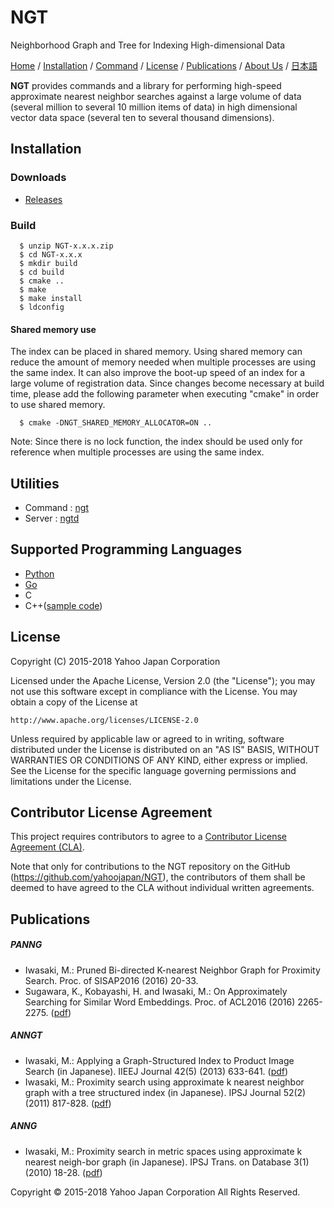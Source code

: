NGT
===

Neighborhood Graph and Tree for Indexing High-dimensional Data

[Home](/README.md) / [Installation](/README.md#Installation) / [Command](/bin/ngt/README.md#command) / [License](/README.md#license) / [Publications](/README.md#publications) / [About Us](http://research-lab.yahoo.co.jp/en/) / [日本語](/README-jp.md)

**NGT** provides commands and a library for performing high-speed approximate nearest neighbor searches against a large volume of data (several million to several 10 million items of data) in high dimensional vector data space (several ten to several thousand dimensions).

Installation
------------

### Downloads

- [Releases](https://github.com/yahoojapan/NGT/releases)

### Build

      $ unzip NGT-x.x.x.zip
      $ cd NGT-x.x.x
      $ mkdir build
      $ cd build 
      $ cmake ..
      $ make 
      $ make install
      $ ldconfig

#### Shared memory use

The index can be placed in shared memory. Using shared memory can reduce the amount of memory needed when multiple processes are using the same index. It can also improve the boot-up speed of an index for a large volume of registration data. Since changes become necessary at build time, please add the following parameter when executing "cmake" in order to use shared memory.

      $ cmake -DNGT_SHARED_MEMORY_ALLOCATOR=ON ..

Note: Since there is no lock function, the index should be used only for reference when multiple processes are using the same index.

Utilities
---------

- Command : [ngt](/bin/ngt/README.md#command)
- Server : [ngtd](https://github.com/yahoojapan/ngtd)

Supported Programming Languages
-------------------------------

- [Python](/python/README.md)
- [Go](https://github.com/yahoojapan/gongt)
- C
- C++([sample code](bin/search/search.cpp))

License
-------

Copyright (C) 2015-2018 Yahoo Japan Corporation

Licensed under the Apache License, Version 2.0 (the "License");
you may not use this software except in compliance with the License.
You may obtain a copy of the License at

    http://www.apache.org/licenses/LICENSE-2.0

Unless required by applicable law or agreed to in writing, software
distributed under the License is distributed on an "AS IS" BASIS,
WITHOUT WARRANTIES OR CONDITIONS OF ANY KIND, either express or implied.
See the License for the specific language governing permissions and
limitations under the License.

Contributor License Agreement
-----------------------------

This project requires contributors to agree to a [Contributor License Agreement (CLA)](https://gist.github.com/ydnjp/3095832f100d5c3d2592).

Note that only for contributions to the NGT repository on the GitHub (https://github.com/yahoojapan/NGT), the contributors of them shall be deemed to have agreed to the CLA without individual written agreements.

Publications
------------

##### PANNG
- Iwasaki, M.: Pruned Bi-directed K-nearest Neighbor Graph for Proximity Search. Proc. of SISAP2016 (2016) 20-33.
- Sugawara, K., Kobayashi, H. and Iwasaki, M.: On Approximately Searching for Similar Word Embeddings. Proc. of ACL2016 (2016) 2265-2275. ([pdf](https://aclweb.org/anthology/P/P16/P16-1214.pdf))

##### ANNGT
- Iwasaki, M.: Applying a Graph-Structured Index to Product Image Search (in Japanese). IIEEJ Journal 42(5) (2013) 633-641. ([pdf](https://s.yimg.jp/i/docs/research_lab/articles/miwasaki-iieej-jnl-2013.pdf))
- Iwasaki, M.: Proximity search using approximate k nearest neighbor graph with a tree structured index (in Japanese). IPSJ Journal 52(2) (2011) 817-828. ([pdf](https://s.yimg.jp/i/docs/research_lab/articles/miwasaki-ipsj-jnl-2011.pdf))

##### ANNG
- Iwasaki, M.: Proximity search in metric spaces using approximate k nearest neigh-bor graph (in Japanese). IPSJ Trans. on Database 3(1) (2010) 18-28. ([pdf](https://s.yimg.jp/i/docs/research_lab/articles/miwasaki-ipsj-tod-2010.pdf))

Copyright &copy; 2015-2018 Yahoo Japan Corporation All Rights Reserved.

